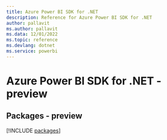 ```yaml
---
title: Azure Power BI SDK for .NET
description: Reference for Azure Power BI SDK for .NET
author: pallavit
ms.author: pallavit
ms.data: 12/01/2022
ms.topic: reference
ms.devlang: dotnet
ms.service: powerbi
---
```

# Azure Power BI SDK for .NET - preview
## Packages - preview
[!INCLUDE [packages](power-bi-index.md)]